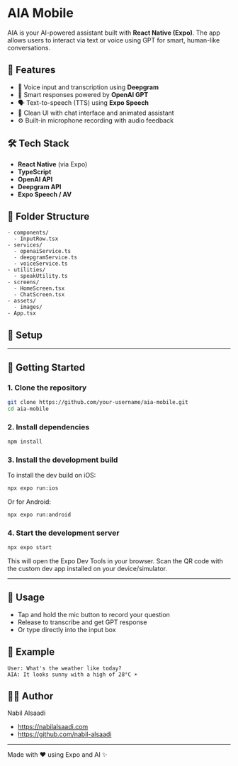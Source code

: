 # AIA Mobile

AIA is your AI-powered assistant built with **React Native (Expo)**. The app allows users to interact via text or voice using GPT for smart, human-like conversations.

## 🚀 Features

- 🎤 Voice input and transcription using **Deepgram**
- 🤖 Smart responses powered by **OpenAI GPT**
- 🗣️ Text-to-speech (TTS) using **Expo Speech**
- 📱 Clean UI with chat interface and animated assistant
- ⚙️ Built-in microphone recording with audio feedback

## 🛠️ Tech Stack

- **React Native** (via Expo)
- **TypeScript**
- **OpenAI API**
- **Deepgram API**
- **Expo Speech / AV**

## 📂 Folder Structure

```
- components/
  - InputRow.tsx
- services/
  - openaiService.ts
  - deepgramService.ts
  - voiceService.ts
- utilities/
  - speakUtility.ts
- screens/
  - HomeScreen.tsx
  - ChatScreen.tsx
- assets/
  - images/
- App.tsx
```

## 🔧 Setup

---

## 🚀 Getting Started

### 1. Clone the repository
```bash
git clone https://github.com/your-username/aia-mobile.git
cd aia-mobile
```

### 2. Install dependencies
```bash
npm install
```

### 3. Install the development build

To install the dev build on iOS:
```bash
npx expo run:ios
```
Or for Android:
```bash
npx expo run:android
```

### 4. Start the development server
```bash
npx expo start
```
This will open the Expo Dev Tools in your browser. Scan the QR code with the custom dev app installed on your device/simulator.

---

## 🧠 Usage

- Tap and hold the mic button to record your question
- Release to transcribe and get GPT response
- Or type directly into the input box

## 🤖 Example

```
User: What's the weather like today?
AIA: It looks sunny with a high of 28°C ☀️
```

## 👨‍💻 Author

Nabil Alsaadi

- https://nabilalsaadi.com
- https://github.com/nabil-alsaadi

---

Made with ❤️ using Expo and AI ✨